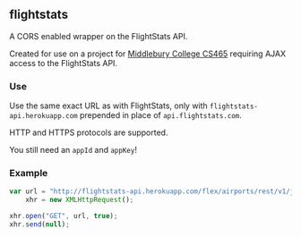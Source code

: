 ## flightstats

A CORS enabled wrapper on the FlightStats API.

Created for use on a project for [Middlebury College CS465](go.middlebury.edu/infovis) requiring AJAX access to the FlightStats API.

### Use

Use the same exact URL as with FlightStats, only with `flightstats-api.herokuapp.com` prepended in place of `api.flightstats.com`.

HTTP and HTTPS protocols are supported.

You still need an `appId` and `appKey`!

### Example

```js
var url = "http://flightstats-api.herokuapp.com/flex/airports/rest/v1/json/cityCode/ABC?appId=APPID&appKey=APPKEY",
    xhr = new XMLHttpRequest();

xhr.open("GET", url, true);
xhr.send(null);
```